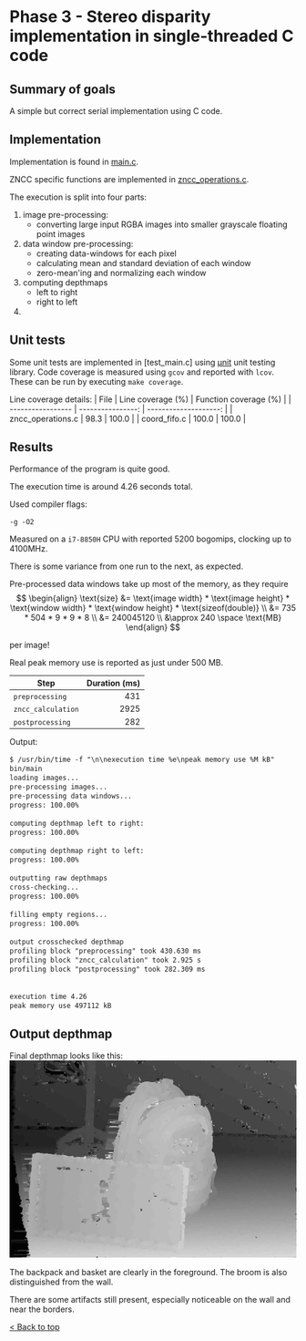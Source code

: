 # Phase 3 - Stereo disparity implementation in single-threaded C code

## Summary of goals
A simple but correct serial implementation using C code.

## Implementation

Implementation is found in [main.c](./main.c).

ZNCC specific functions are implemented in [zncc_operations.c](./zncc_operations.c).

The execution is split into four parts:
1. image pre-processing:
   - converting large input RGBA images into smaller grayscale floating point images
2. data window pre-processing:
   - creating data-windows for each pixel
   - calculating mean and standard deviation of each window
   - zero-mean'ing and normalizing each window
3. computing depthmaps
   - left to right
   - right to left
4. 

## Unit tests
Some unit tests are implemented in [test_main.c] using [µnit](https://github.com/nemequ/munit) unit testing library. 
Code coverage is measured using `gcov` and reported with `lcov`. 
These can be run by executing `make coverage`.

Line coverage details:
| File              | Line coverage (%) | Function coverage (%) |
| ----------------- | ----------------: | --------------------: |
| zncc_operations.c |              98.3 |                 100.0 |
| coord_fifo.c      |             100.0 |                 100.0 |

## Results
Performance of the program is quite good.

The execution time is around 4.26 seconds total.

Used compiler flags:
```
-g -O2
```

Measured on a `i7-8850H` CPU with reported 5200 bogomips, clocking up to 4100MHz.

There is some variance from one run to the next, as expected.

Pre-processed data windows take up most of the memory, as they require
$$
\begin{align}
\text{size} &= \text{image width} * \text{image height} * \text{window width} * \text{window height} * \text{sizeof(double)} \\
&= 735 * 504 * 9 * 9 * 8 \\
&= 240045120 \\
&\approx 240 \space \text{MB}
\end{align}
$$

per image!

Real peak memory use is reported as just under 500 MB.

| Step               | Duration (ms) |
| ------------------ | ------------: |
| `preprocessing`    |           431 |
| `zncc_calculation` |          2925 |
| `postprocessing`   |           282 |

Output:
```console
$ /usr/bin/time -f "\n\nexecution time %e\npeak memory use %M kB" bin/main  
loading images...
pre-processing images...
pre-processing data windows...
progress: 100.00%

computing depthmap left to right:
progress: 100.00%

computing depthmap right to left:
progress: 100.00%

outputting raw depthmaps
cross-checking...
progress: 100.00%

filling empty regions...
progress: 100.00%

output crosschecked depthmap
profiling block "preprocessing" took 430.630 ms
profiling block "zncc_calculation" took 2.925 s
profiling block "postprocessing" took 282.309 ms


execution time 4.26
peak memory use 497112 kB
```

## Output depthmap
Final depthmap looks like this:
![](./output_images/depthmap_cc.png)

The backpack and basket are clearly in the foreground.
The broom is also distinguished from the wall.

There are some artifacts still present, especially noticeable on the wall and near the borders.

[< Back to top](../README.md)
